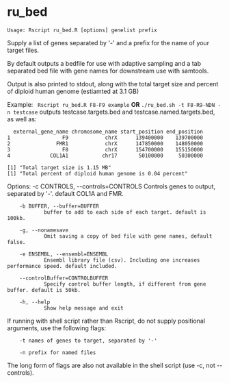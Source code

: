 # ru_bed

`Usage: Rscript ru_bed.R [options] genelist prefix`

Supply a list of genes separated by '-' and a prefix for the name of your target files.

By default outputs a bedfile for use with adaptive sampling and a tab separated bed file with gene names for downstream use with samtools.

Output is also printed to stdout, along with the total target size and percent of diploid human genome (estiamted at 3.1 GB)

Example:
``` Rscript ru_bed.R F8-F9 example``` **OR** ```./ru_bed.sh -t F8-R9-NDN -n testcase```
outputs testcase.targets.bed and testcase.named.targets.bed, as well as:

```
  external_gene_name chromosome_name start_position end_position
1                 F9            chrX      139400000    139700000
2               FMR1            chrX      147850000    148050000
3                 F8            chrX      154700000    155150000
4             COL1A1           chr17       50100000     50300000

[1] "Total target size is 1.15 MB"
[1] "Total percent of diploid human genome is 0.04 percent"
```

Options:
        -c CONTROLS, --controls=CONTROLS
                Controls genes to output, separated by '-'. default COL1A and FMR.

        -b BUFFER, --buffer=BUFFER
                buffer to add to each side of each target. default is 100kb.

        -g, --nonamesave
                Omit saving a copy of bed file with gene names, default false.

        -e ENSEMBL, --ensembl=ENSEMBL
                Ensembl library file (csv). Including one increases performance speed. default included.

        --controlBuffer=CONTROLBUFFER
                Specify control buffer length, if different from gene buffer. default is 50kb.

        -h, --help
                Show help message and exit

If running with shell script rather than Rscript, do not supply positional arguments, use the following flags:

        -t names of genes to target, separated by '-'

        -n prefix for named files

The long form of flags are also not available in the shell script (use -c, not --controls).
    